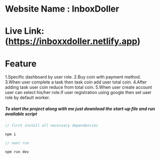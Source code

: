 # Website Name : InboxDoller
# Live Link: (https://inboxxdoller.netlify.app)


# Feature
1.Specific dashboard by user role.
2.Buy coin with payment method.
3.When user complete a task then task coin add user total coin.
4.After adding task user coin reduce from total coin.
5.When user create account user can select his/her role.If user registration using google then set uaer role by default worker.

##### To start the project along with me just download the start-up file and run available script

```javascript
// first install all necessary dependencies

npm i

// next run

npm run dev

```


